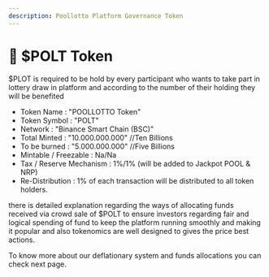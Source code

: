```yaml
---
description: Poollotto Platform Governance Token
---
```


# 🥮 $POLT Token

$PLOT is required to be hold by every participant who wants to take part in lottery draw in platform and according to the number of their holding they will be benefited

* Token Name : "POOLLOTTO Token"
* Token Symbol : "POLT"
* Network : "Binance Smart Chain \(BSC\)"
* Total Minted : "10.000.000.000" //Ten Billions
* To be burned : "5.000.000.000" //Five Billions
* Mintable / Freezable : Na/Na
* Tax / Reserve Mechanism : 1%/1% \(will be added to Jackpot POOL & NRP\)
* Re-Distribution : 1% of each transaction will be distributed to all token holders.

there is detailed explanation regarding the ways of allocating funds received via crowd sale of $POLT to ensure investors regarding fair and logical spending of fund to keep the platform running smoothly and making it popular and also tokenomics are well designed to gives the price best actions.

To know more about our deflationary system and funds allocations you can check next page.



